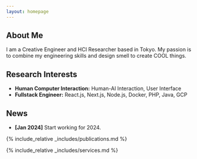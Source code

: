 ```yaml
---
layout: homepage
---
```


## About Me

I am a Creative Engineer and HCI Researcher based in Tokyo.
My passion is to combine my engineering skills and design smell to create COOL things.

## Research Interests

- **Human Computer Interaction:** Human-AI Interaction, User Interface
- **Fullstack Engineer:** React.js, Next.js, Node.js, Docker, PHP, Java, GCP

## News

- **[Jan 2024]** Start working for 2024.

{% include_relative _includes/publications.md %}

{% include_relative _includes/services.md %}
